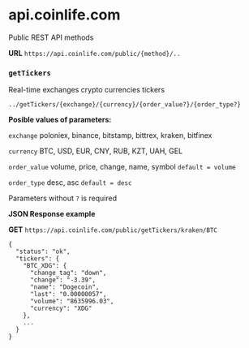 # api.coinlife.com
Public REST API methods

**URL** `https://api.coinlife.com/public/{method}/..`


### `getTickers`
Real-time exchanges crypto currencies tickers

`../getTickers/{exchange}/{currency}/{order_value?}/{order_type?}`

**Posible values of parameters:**

`exchange` poloniex, binance, bitstamp, bittrex, kraken, bitfinex

`currency` BTC, USD, EUR, CNY, RUB, KZT, UAH, GEL

`order_value` volume, price, change, name, symbol `default = volume`

`order_type` desc, asc `default = desc`

Parameters without `?` is required

**JSON Response example**

**GET** `https://api.coinlife.com/public/getTickers/kraken/BTC`

```
{
  "status": "ok",
  "tickers": {
    "BTC_XDG": {
      "change_tag": "down",
      "change": "-3.39",
      "name": "Dogecoin",
      "last": "0.00000057",
      "volume": "8635996.03",
      "currency": "XDG"
    },
    ...
  }
}
